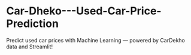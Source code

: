 # Car-Dheko---Used-Car-Price-Prediction
Predict used car prices with Machine Learning — powered by CarDekho data and Streamlit!
